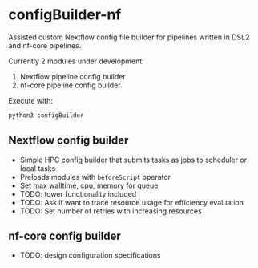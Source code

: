# configBuilder-nf

Assisted custom Nextflow config file builder for pipelines written in DSL2 and nf-core pipelines. 

Currently 2 modules under development: 
1. Nextflow pipeline config builder 
2. nf-core pipeline config builder

Execute with:
```default
python3 configBuilder
```

## Nextflow config builder 

* Simple HPC config builder that submits tasks as jobs to scheduler or local tasks
* Preloads modules with `beforeScript` operator 
* Set max walltime, cpu, memory for queue
* TODO: tower functionality included 
* TODO: Ask if want to trace resource usage for efficiency evaluation
* TODO: Set number of retries with increasing resources 

## nf-core config builder 

* TODO: design configuration specifications 